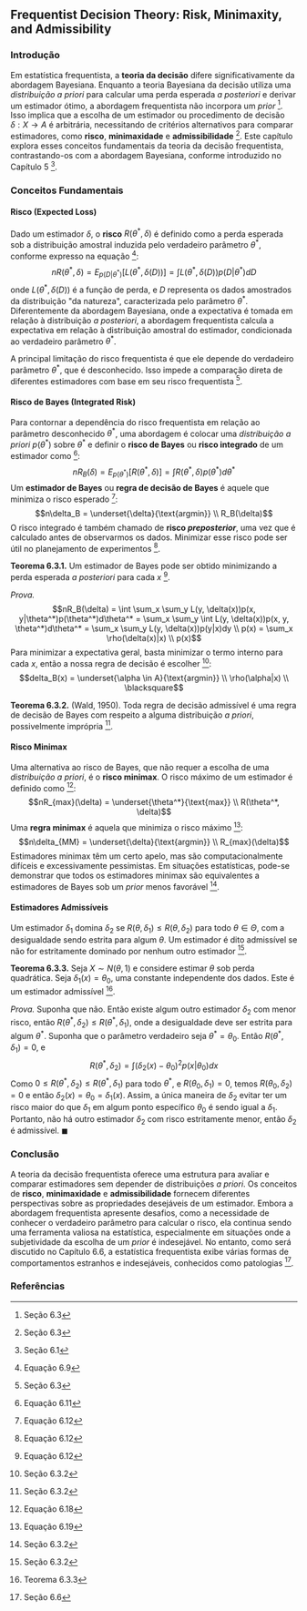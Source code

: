 ## Frequentist Decision Theory: Risk, Minimaxity, and Admissibility

### Introdução
Em estatística frequentista, a **teoria da decisão** difere significativamente da abordagem Bayesiana. Enquanto a teoria Bayesiana da decisão utiliza uma *distribuição a priori* para calcular uma perda esperada *a posteriori* e derivar um estimador ótimo, a abordagem frequentista não incorpora um *prior* [^6]. Isso implica que a escolha de um estimador ou procedimento de decisão $\delta: X \rightarrow A$ é arbitrária, necessitando de critérios alternativos para comparar estimadores, como **risco**, **minimaxidade** e **admissibilidade** [^6]. Este capítulo explora esses conceitos fundamentais da teoria da decisão frequentista, contrastando-os com a abordagem Bayesiana, conforme introduzido no Capítulo 5 [^1].

### Conceitos Fundamentais

#### Risco (Expected Loss)
Dado um estimador $\delta$, o **risco** $R(\theta^*, \delta)$ é definido como a perda esperada sob a distribuição amostral induzida pelo verdadeiro parâmetro $\theta^*$, conforme expresso na equação [^9]:
$$nR(\theta^*, \delta) = E_{p(D|\theta^*)}[L(\theta^*, \delta(D))] = \int L(\theta^*, \delta(D))p(D|\theta^*)dD$$
onde $L(\theta^*, \delta(D))$ é a função de perda, e $D$ representa os dados amostrados da distribuição "da natureza", caracterizada pelo parâmetro $\theta^*$. Diferentemente da abordagem Bayesiana, onde a expectativa é tomada em relação à distribuição *a posteriori*, a abordagem frequentista calcula a expectativa em relação à distribuição amostral do estimador, condicionada ao verdadeiro parâmetro $\theta^*$.

A principal limitação do risco frequentista é que ele depende do verdadeiro parâmetro $\theta^*$, que é desconhecido. Isso impede a comparação direta de diferentes estimadores com base em seu risco frequentista [^10].

#### Risco de Bayes (Integrated Risk)
Para contornar a dependência do risco frequentista em relação ao parâmetro desconhecido $\theta^*$, uma abordagem é colocar uma *distribuição a priori* $p(\theta^*)$ sobre $\theta^*$ e definir o **risco de Bayes** ou **risco integrado** de um estimador como [^11]:
$$nR_B(\delta) = E_{p(\theta^*)}[R(\theta^*, \delta)] = \int R(\theta^*, \delta)p(\theta^*)d\theta^*$$
Um **estimador de Bayes** ou **regra de decisão de Bayes** é aquele que minimiza o risco esperado [^12]:
$$n\delta_B = \underset{\delta}{\text{argmin}} \\ R_B(\delta)$$
O risco integrado é também chamado de **risco *preposterior***, uma vez que é calculado antes de observarmos os dados. Minimizar esse risco pode ser útil no planejamento de experimentos [^12].

**Teorema 6.3.1.** Um estimador de Bayes pode ser obtido minimizando a perda esperada *a posteriori* para cada $x$ [^12].

*Prova.*
$$nR_B(\delta) = \int \sum_x \sum_y L(y, \delta(x))p(x, y|\theta^*)p(\theta^*)d\theta^* = \sum_x \sum_y \int L(y, \delta(x))p(x, y, \theta^*)d\theta^* = \sum_x \sum_y L(y, \delta(x))p(y|x)dy \\ p(x) = \sum_x \rho(\delta(x)|x) \\ p(x)$$
Para minimizar a expectativa geral, basta minimizar o termo interno para cada $x$, então a nossa regra de decisão é escolher [^17]:
$$delta_B(x) = \underset{\alpha \in A}{\text{argmin}} \\ \rho(\alpha|x) \\ \blacksquare$$

**Teorema 6.3.2.** (Wald, 1950). Toda regra de decisão admissível é uma regra de decisão de Bayes com respeito a alguma distribuição *a priori*, possivelmente imprópria [^17].

#### Risco Minimax
Uma alternativa ao risco de Bayes, que não requer a escolha de uma *distribuição a priori*, é o **risco minimax**. O risco máximo de um estimador é definido como [^18]:
$$nR_{max}(\delta) = \underset{\theta^*}{\text{max}} \\ R(\theta^*, \delta)$$
Uma **regra minimax** é aquela que minimiza o risco máximo [^19]:
$$n\delta_{MM} = \underset{\delta}{\text{argmin}} \\ R_{max}(\delta)$$
Estimadores minimax têm um certo apelo, mas são computacionalmente difíceis e excessivamente pessimistas. Em situações estatísticas, pode-se demonstrar que todos os estimadores minimax são equivalentes a estimadores de Bayes sob um *prior* menos favorável [^17].

#### Estimadores Admissíveis
Um estimador $\delta_1$ domina $\delta_2$ se $R(\theta, \delta_1) \leq R(\theta, \delta_2)$ para todo $\theta \in \Theta$, com a desigualdade sendo estrita para algum $\theta$. Um estimador é dito admissível se não for estritamente dominado por nenhum outro estimador [^17].

**Teorema 6.3.3.** Seja $X \sim N(\theta, 1)$ e considere estimar $\theta$ sob perda quadrática. Seja $\delta_1(x) = \theta_0$, uma constante independente dos dados. Este é um estimador admissível [^20].

*Prova.* Suponha que não. Então existe algum outro estimador $\delta_2$ com menor risco, então $R(\theta^*, \delta_2) \leq R(\theta^*, \delta_1)$, onde a desigualdade deve ser estrita para algum $\theta^*$. Suponha que o parâmetro verdadeiro seja $\theta^* = \theta_0$. Então $R(\theta^*, \delta_1) = 0$, e
$$R(\theta^*, \delta_2) = \int(\delta_2(x) - \theta_0)^2p(x|\theta_0)dx$$
Como $0 \leq R(\theta^*, \delta_2) \leq R(\theta^*, \delta_1)$ para todo $\theta^*$, e $R(\theta_0, \delta_1) = 0$, temos $R(\theta_0, \delta_2) = 0$ e então $\delta_2(x) = \theta_0 = \delta_1(x)$. Assim, a única maneira de $\delta_2$ evitar ter um risco maior do que $\delta_1$ em algum ponto específico $\theta_0$ é sendo igual a $\delta_1$. Portanto, não há outro estimador $\delta_2$ com risco estritamente menor, então $\delta_2$ é admissível. $\blacksquare$

### Conclusão

A teoria da decisão frequentista oferece uma estrutura para avaliar e comparar estimadores sem depender de distribuições *a priori*. Os conceitos de **risco**, **minimaxidade** e **admissibilidade** fornecem diferentes perspectivas sobre as propriedades desejáveis de um estimador. Embora a abordagem frequentista apresente desafios, como a necessidade de conhecer o verdadeiro parâmetro para calcular o risco, ela continua sendo uma ferramenta valiosa na estatística, especialmente em situações onde a subjetividade da escolha de um *prior* é indesejável. No entanto, como será discutido no Capítulo 6.6, a estatística frequentista exibe várias formas de comportamentos estranhos e indesejáveis, conhecidos como patologias [^21].

### Referências
[^1]: Seção 6.1
[^6]: Seção 6.3
[^9]: Equação 6.9
[^10]: Seção 6.3
[^11]: Equação 6.11
[^12]: Equação 6.12
[^17]: Seção 6.3.2
[^18]: Equação 6.18
[^19]: Equação 6.19
[^20]: Teorema 6.3.3
[^21]: Seção 6.6

<!-- END -->
